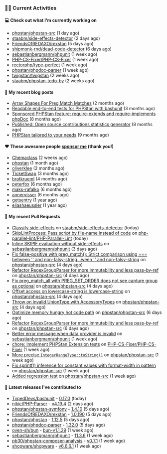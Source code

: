 ### 👨‍💻 Current Activities


#### 💻 Check out what I'm currently working on

- [phpstan/phpstan-src](https://github.com/phpstan/phpstan-src) (1 day ago)
- [staabm/side-effects-detector](https://github.com/staabm/side-effects-detector) (2 days ago)
- [FriendsOfREDAXO/rexstan](https://github.com/FriendsOfREDAXO/rexstan) (5 days ago)
- [shipmonk-rnd/dead-code-detector](https://github.com/shipmonk-rnd/dead-code-detector) (6 days ago)
- [sebastianbergmann/phpunit](https://github.com/sebastianbergmann/phpunit) (1 week ago)
- [PHP-CS-Fixer/PHP-CS-Fixer](https://github.com/PHP-CS-Fixer/PHP-CS-Fixer) (1 week ago)
- [rectorphp/type-perfect](https://github.com/rectorphp/type-perfect) (1 week ago)
- [phpstan/phpdoc-parser](https://github.com/phpstan/phpdoc-parser) (1 week ago)
- [twigstan/twigstan](https://github.com/twigstan/twigstan) (2 weeks ago)
- [staabm/phpstan-todo-by](https://github.com/staabm/phpstan-todo-by) (2 weeks ago)


#### 📜 My recent blog posts

- [Array Shapes For Preg Match Matches](https://staabm.github.io/2024/07/05/array-shapes-for-preg-match-matches.html) (2 months ago)
- [Readable end-to-end tests for PHPStan with bashunit](https://staabm.github.io/2024/06/28/readable-phpstan-end-to-end-tests-with-bashunit.html) (3 months ago)
- [Sponsored PHPStan feature: require-extends and require-implements phpDoc](https://staabm.github.io/2024/01/15/phpstan-require-extends-implements.html) (8 months ago)
- [Published: Open source contributions statistics generator](https://staabm.github.io/2024/01/10/oss-contribs-published.html) (8 months ago)
- [PHPStan tailored to your needs](https://staabm.github.io/2024/01/01/phpstan-customizing.html) (9 months ago)


#### ❤️ These awesome people [sponsor me](https://github.com/sponsors/staabm) (thank you!)

- [Chemaclass](https://github.com/Chemaclass) (2 weeks ago)
- [phpstan](https://github.com/phpstan) (1 month ago)
- [oliverklee](https://github.com/oliverklee) (2 months ago)
- [TicketSwap](https://github.com/TicketSwap) (3 months ago)
- [brotkrueml](https://github.com/brotkrueml) (4 months ago)
- [peterfox](https://github.com/peterfox) (6 months ago)
- [maks-rafalko](https://github.com/maks-rafalko) (6 months ago)
- [annervisser](https://github.com/annervisser) (6 months ago)
- [getsentry](https://github.com/getsentry) (1 year ago)
- [eliashaeussler](https://github.com/eliashaeussler) (1 year ago)


#### 🔨 My recent Pull Requests

- [Classify side-effects](https://github.com/staabm/side-effects-detector/pull/6) on [staabm/side-effects-detector](https://github.com/staabm/side-effects-detector) (today)
- [SkipLintProcess: Pass script by file-name instead of code](https://github.com/php-parallel-lint/PHP-Parallel-Lint/pull/178) on [php-parallel-lint/PHP-Parallel-Lint](https://github.com/php-parallel-lint/PHP-Parallel-Lint) (today)
- [Inline SKIPIF evaluation without side-effects](https://github.com/sebastianbergmann/phpunit/pull/5974) on [sebastianbergmann/phpunit](https://github.com/sebastianbergmann/phpunit) (3 days ago)
- [Fix false-positive with preg_match(): Strict comparison using === between &#39;&#39; and non-falsy-string…ween &#39;&#39; and non-falsy-string](https://github.com/phpstan/phpstan-src/pull/3509) on [phpstan/phpstan-src](https://github.com/phpstan/phpstan-src) (4 days ago)
- [Refactor RegexGroupParser for more immutability and less pass-by-ref](https://github.com/phpstan/phpstan-src/pull/3508) on [phpstan/phpstan-src](https://github.com/phpstan/phpstan-src) (4 days ago)
- [Fix preg_match_all with PREG_SET_ORDER does not see capture group as optional](https://github.com/phpstan/phpstan-src/pull/3506) on [phpstan/phpstan-src](https://github.com/phpstan/phpstan-src) (4 days ago)
- [Offset access on lowercase-string is lowercase-string](https://github.com/phpstan/phpstan-src/pull/3502) on [phpstan/phpstan-src](https://github.com/phpstan/phpstan-src) (4 days ago)
- [Throw on invalid UnionType with AccessoryTypes](https://github.com/phpstan/phpstan-src/pull/3500) on [phpstan/phpstan-src](https://github.com/phpstan/phpstan-src) (4 days ago)
- [Optimize memory hungry hot code path](https://github.com/phpstan/phpstan-src/pull/3480) on [phpstan/phpstan-src](https://github.com/phpstan/phpstan-src) (6 days ago)
- [Refactor RegexGroupParser for more immutability and less pass-by-ref](https://github.com/phpstan/phpstan-src/pull/3479) on [phpstan/phpstan-src](https://github.com/phpstan/phpstan-src) (6 days ago)
- [Better error message when data provider is invalid](https://github.com/sebastianbergmann/phpunit/pull/5964) on [sebastianbergmann/phpunit](https://github.com/sebastianbergmann/phpunit) (1 week ago)
- [chore: Implement PHPStan Extension tests](https://github.com/PHP-CS-Fixer/PHP-CS-Fixer/pull/8212) on [PHP-CS-Fixer/PHP-CS-Fixer](https://github.com/PHP-CS-Fixer/PHP-CS-Fixer) (1 week ago)
- [More precise `IntegerRangeType::toString()`](https://github.com/phpstan/phpstan-src/pull/3475) on [phpstan/phpstan-src](https://github.com/phpstan/phpstan-src) (1 week ago)
- [Fix sprintf() inference for constant values with format-width in pattern](https://github.com/phpstan/phpstan-src/pull/3474) on [phpstan/phpstan-src](https://github.com/phpstan/phpstan-src) (1 week ago)
- [Added regression test](https://github.com/phpstan/phpstan-src/pull/3473) on [phpstan/phpstan-src](https://github.com/phpstan/phpstan-src) (1 week ago)


#### 🔭 Latest releases I've contributed to

- [TypedDevs/bashunit](https://github.com/TypedDevs/bashunit) - [0.17.0](https://github.com/TypedDevs/bashunit/releases/tag/0.17.0) (today)
- [nikic/PHP-Parser](https://github.com/nikic/PHP-Parser) - [v4.19.4](https://github.com/nikic/PHP-Parser/releases/tag/v4.19.4) (2 days ago)
- [phpstan/phpstan-symfony](https://github.com/phpstan/phpstan-symfony) - [1.4.10](https://github.com/phpstan/phpstan-symfony/releases/tag/1.4.10) (5 days ago)
- [FriendsOfREDAXO/rexstan](https://github.com/FriendsOfREDAXO/rexstan) - [1.0.190](https://github.com/FriendsOfREDAXO/rexstan/releases/tag/1.0.190) (5 days ago)
- [phpstan/phpstan](https://github.com/phpstan/phpstan) - [1.12.5](https://github.com/phpstan/phpstan/releases/tag/1.12.5) (5 days ago)
- [phpstan/phpdoc-parser](https://github.com/phpstan/phpdoc-parser) - [1.32.0](https://github.com/phpstan/phpdoc-parser/releases/tag/1.32.0) (5 days ago)
- [oven-sh/bun](https://github.com/oven-sh/bun) - [bun-v1.1.29](https://github.com/oven-sh/bun/releases/tag/bun-v1.1.29) (1 week ago)
- [sebastianbergmann/phpunit](https://github.com/sebastianbergmann/phpunit) - [11.3.6](https://github.com/sebastianbergmann/phpunit/releases/tag/11.3.6) (1 week ago)
- [pb30/phpstan-composer-analysis](https://github.com/pb30/phpstan-composer-analysis) - [v0.7.1](https://github.com/pb30/phpstan-composer-analysis/releases/tag/v0.7.1) (1 week ago)
- [shopware/shopware](https://github.com/shopware/shopware) - [v6.6.6.1](https://github.com/shopware/shopware/releases/tag/v6.6.6.1) (1 week ago)
